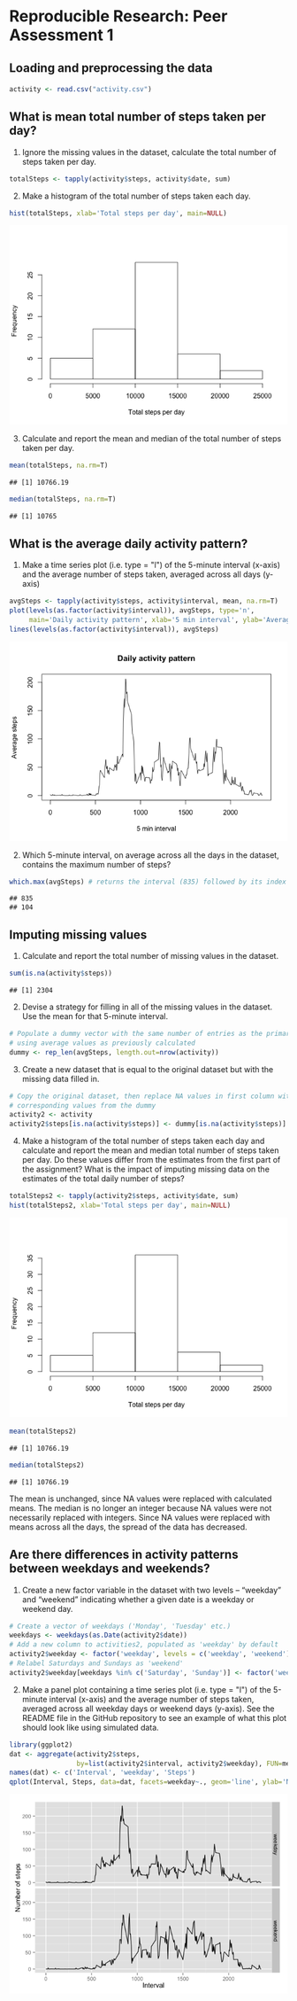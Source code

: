 # Reproducible Research: Peer Assessment 1

## Loading and preprocessing the data

```r
activity <- read.csv("activity.csv")
```
## What is mean total number of steps taken per day?
1. Ignore the missing values in the dataset, calculate the total number of steps taken per day.

```r
totalSteps <- tapply(activity$steps, activity$date, sum)
```
2. Make a histogram of the total number of steps taken each day.

```r
hist(totalSteps, xlab='Total steps per day', main=NULL)
```

![](PA1_template_files/figure-html/unnamed-chunk-3-1.png) 

3. Calculate and report the mean and median of the total number of steps taken per day.

```r
mean(totalSteps, na.rm=T)
```

```
## [1] 10766.19
```

```r
median(totalSteps, na.rm=T)
```

```
## [1] 10765
```
## What is the average daily activity pattern?
1. Make a time series plot (i.e. type = "l") of the 5-minute interval (x-axis) and the average number of steps taken, averaged across all days (y-axis)

```r
avgSteps <- tapply(activity$steps, activity$interval, mean, na.rm=T)
plot(levels(as.factor(activity$interval)), avgSteps, type='n',
     main='Daily activity pattern', xlab='5 min interval', ylab='Average steps')
lines(levels(as.factor(activity$interval)), avgSteps)
```

![](PA1_template_files/figure-html/unnamed-chunk-5-1.png) 

2. Which 5-minute interval, on average across all the days in the dataset, contains the maximum number of steps?

```r
which.max(avgSteps) # returns the interval (835) followed by its index (104)
```

```
## 835 
## 104
```
## Imputing missing values
1. Calculate and report the total number of missing values in the dataset.

```r
sum(is.na(activity$steps))
```

```
## [1] 2304
```
2. Devise a strategy for filling in all of the missing values in the dataset. Use the mean for that 5-minute interval.

```r
# Populate a dummy vector with the same number of entries as the primary dataset
# using average values as previously calculated
dummy <- rep_len(avgSteps, length.out=nrow(activity))
```
3. Create a new dataset that is equal to the original dataset but with the missing data filled in.

```r
# Copy the original dataset, then replace NA values in first column with
# corresponding values from the dummy
activity2 <- activity
activity2$steps[is.na(activity$steps)] <- dummy[is.na(activity$steps)]
```
4. Make a histogram of the total number of steps taken each day and calculate and report the mean and median total number of steps taken per day. Do these values differ from the estimates from the first part of the assignment? What is the impact of imputing missing data on the estimates of the total daily number of steps?

```r
totalSteps2 <- tapply(activity2$steps, activity$date, sum)
hist(totalSteps2, xlab='Total steps per day', main=NULL)
```

![](PA1_template_files/figure-html/unnamed-chunk-10-1.png) 

```r
mean(totalSteps2)
```

```
## [1] 10766.19
```

```r
median(totalSteps2)
```

```
## [1] 10766.19
```
The mean is unchanged, since NA values were replaced with calculated means. The median is no longer an integer because NA values were not necessarily replaced with integers. Since NA values were replaced with means across all the days, the spread of the data has decreased.

## Are there differences in activity patterns between weekdays and weekends?
1. Create a new factor variable in the dataset with two levels – “weekday” and “weekend” indicating whether a given date is a weekday or weekend day.

```r
# Create a vector of weekdays ('Monday', 'Tuesday' etc.)
weekdays <- weekdays(as.Date(activity2$date))
# Add a new column to activities2, populated as 'weekday' by default
activity2$weekday <- factor('weekday', levels = c('weekday', 'weekend'))
# Relabel Saturdays and Sundays as 'weekend'
activity2$weekday[weekdays %in% c('Saturday', 'Sunday')] <- factor('weekend')
```
2. Make a panel plot containing a time series plot (i.e. type = "l") of the 5-minute interval (x-axis) and the average number of steps taken, averaged across all weekday days or weekend days (y-axis). See the README file in the GitHub repository to see an example of what this plot should look like using simulated data.

```r
library(ggplot2)
dat <- aggregate(activity2$steps,
                 by=list(activity2$interval, activity2$weekday), FUN=mean)
names(dat) <- c('Interval', 'weekday', 'Steps')
qplot(Interval, Steps, data=dat, facets=weekday~., geom='line', ylab='Number of steps')
```

![](PA1_template_files/figure-html/unnamed-chunk-12-1.png) 
